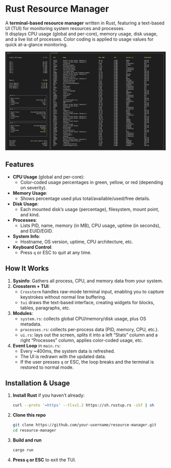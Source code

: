 # Rust Resource Manager

A **terminal-based resource manager** written in Rust, featuring a text-based UI (TUI) for monitoring system resources and processes.  
It displays CPU usage (global and per-core), memory usage, disk usage, and a live list of processes. Color coding is applied to usage values for quick at-a-glance monitoring.

![Resource manager TUI interface](./screenshot.png)

## Features

- **CPU Usage** (global and per-core):
  - Color-coded usage percentages in green, yellow, or red (depending on severity).
- **Memory Usage**:
  - Shows percentage used plus total/available/used/free details.
- **Disk Usage**:
  - Each mounted disk’s usage (percentage), filesystem, mount point, and kind.
- **Processes**:
  - Lists PID, name, memory (in MB), CPU usage, uptime (in seconds), and EUID/EGID.
- **System Info**:
  - Hostname, OS version, uptime, CPU architecture, etc.
- **Keyboard Control**:
  - Press `q` or ESC to quit at any time.

## How It Works

1. **Sysinfo**: Gathers all process, CPU, and memory data from your system.
2. **Crossterm + TUI**:  
   - `Crossterm` handles raw-mode terminal input, enabling you to capture keystrokes without normal line buffering.  
   - `tui` draws the text-based interface, creating widgets for blocks, tables, paragraphs, etc.
3. **Modules**:
   - `system.rs`: collects global CPU/memory/disk usage, plus OS metadata.  
   - `processes.rs`: collects per-process data (PID, memory, CPU, etc.).  
   - `ui.rs`: lays out the screen, splits it into a left “Stats” column and a right “Processes” column, applies color-coded usage, etc.
4. **Event Loop** in `main.rs`:
   - Every ~400ms, the system data is refreshed.  
   - The UI is redrawn with the updated data.  
   - If the user presses `q` or ESC, the loop breaks and the terminal is restored to normal mode.

## Installation & Usage

1. **Install Rust** if you haven’t already:  
   ```bash
   curl --proto '=https' --tlsv1.2 https://sh.rustup.rs -sSf | sh
   ```

2. **Clone this repo**
   ```bash
   git clone https://github.com/your-username/resource-manager.git
   cd resource-manager
   ```
3. **Build and run**
   ```bash
   cargo run
   ```
4. **Press `q` or ESC** to exit the TUI.
